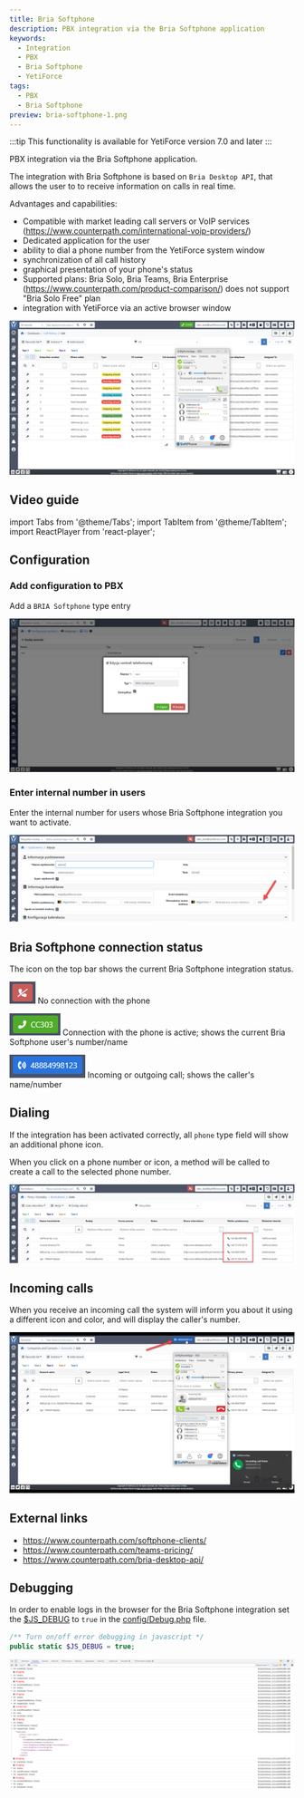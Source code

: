 ```yaml
---
title: Bria Softphone
description: PBX integration via the Bria Softphone application
keywords:
  - Integration
  - PBX
  - Bria Softphone
  - YetiForce
tags:
  - PBX
  - Bria Softphone
preview: bria-softphone-1.png
---
```


:::tip This functionality is available for YetiForce version 7.0 and later
:::

PBX integration via the Bria Softphone application.

The integration with Bria Softphone is based on `Bria Desktop API`, that allows the user to to receive information on calls in real time.

Advantages and capabilities:

- Compatible with market leading call servers or VoIP services (https://www.counterpath.com/international-voip-providers/)
- Dedicated application for the user
- ability to dial a phone number from the YetiForce system window
- synchronization of all call history
- graphical presentation of your phone's status
- Supported plans: Bria Solo, Bria Teams, Bria Enterprise (https://www.counterpath.com/product-comparison/) does not support "Bria Solo Free" plan
- integration with YetiForce via an active browser window

![bria-softphone-1.png](bria-softphone-1.png)

## Video guide

import Tabs from '@theme/Tabs';
import TabItem from '@theme/TabItem';
import ReactPlayer from 'react-player';

<Tabs groupId="sWyz4oqKYwI">
	<TabItem value="youtube-sWyz4oqKYwI" label="🎬 YouTube">
		<ReactPlayer
			url="https://www.youtube.com/watch?v=sWyz4oqKYwI"
			width="100%"
			height="500px"
			controls={true}
		/>
	</TabItem>
	<TabItem value="yetiforce-sWyz4oqKYwI" label="🎥 YetiForce TV">
		<ReactPlayer url="https://public.yetiforce.com/tutorials/integration-BriaSoftphone.mp4" width="100%" height="500px" controls={true} />
	</TabItem>
</Tabs>

## Configuration

### Add configuration to PBX

Add a `BRIA Softphone` type entry

![bria-softphone-2.png](bria-softphone-2.png)

### Enter internal number in users

Enter the internal number for users whose Bria Softphone integration you want to activate.

![bria-softphone-3.png](bria-softphone-3.png)

## Bria Softphone connection status

The icon on the top bar shows the current Bria Softphone integration status.

![bria-softphone-4.png](bria-softphone-4.png) No connection with the phone

![bria-softphone-5.png](bria-softphone-5.png) Connection with the phone is active; shows the current Bria Softphone user's number/name

![bria-softphone-6.png](bria-softphone-6.png) Incoming or outgoing call; shows the caller's name/number

## Dialing

If the integration has been activated correctly, all `phone` type field will show an additional phone icon.

When you click on a phone number or icon, a method will be called to create a call to the selected phone number.

![bria-softphone-7.png](bria-softphone-7.png)

## Incoming calls

When you receive an incoming call the system will inform you about it using a different icon and color, and will display the caller's number.

![bria-softphone-8.png](bria-softphone-8.png)

## External links

- https://www.counterpath.com/softphone-clients/
- https://www.counterpath.com/teams-pricing/
- https://www.counterpath.com/bria-desktop-api/

## Debugging

In order to enable logs in the browser for the Bria Softphone integration set the [$JS_DEBUG](https://doc.yetiforce.com/code/classes/Config-Debug.html#property_JS_DEBUG) to `true` in the [config/Debug.php](https://doc.yetiforce.com/code/classes/Config-Debug.html#property_JS_DEBUG) file.

```php
/** Turn on/off error debugging in javascript */
public static $JS_DEBUG = true;
```

![bria-softphone-9.png](bria-softphone-9.png)
